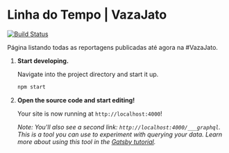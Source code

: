 # Linha do Tempo | VazaJato 

[![Build Status](https://travis-ci.com/daviferreira/vazajato.me.svg?branch=master)](https://travis-ci.com/daviferreira/vazajato.me)

Página listando todas as reportagens publicadas até agora na #VazaJato.

1.  **Start developing.**

    Navigate into the project directory and start it up.

    ```sh
    npm start
    ```

1.  **Open the source code and start editing!**

    Your site is now running at `http://localhost:4000`!

    _Note: You'll also see a second link: _`http://localhost:4000/___graphql`_. This is a tool you can use to experiment with querying your data. Learn more about using this tool in the [Gatsby tutorial](https://www.gatsbyjs.org/tutorial/part-five/#introducing-graphiql)._
